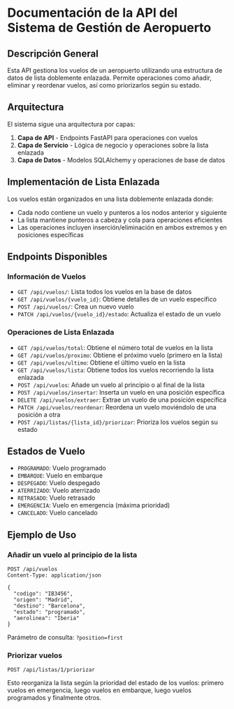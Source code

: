 # Documentación de la API del Sistema de Gestión de Aeropuerto

## Descripción General

Esta API gestiona los vuelos de un aeropuerto utilizando una estructura de datos de lista doblemente enlazada. Permite operaciones 
como añadir, eliminar y reordenar vuelos, así como priorizarlos según su estado.

## Arquitectura

El sistema sigue una arquitectura por capas:

1. **Capa de API** - Endpoints FastAPI para operaciones con vuelos
2. **Capa de Servicio** - Lógica de negocio y operaciones sobre la lista enlazada
3. **Capa de Datos** - Modelos SQLAlchemy y operaciones de base de datos

## Implementación de Lista Enlazada

Los vuelos están organizados en una lista doblemente enlazada donde:
- Cada nodo contiene un vuelo y punteros a los nodos anterior y siguiente
- La lista mantiene punteros a cabeza y cola para operaciones eficientes
- Las operaciones incluyen inserción/eliminación en ambos extremos y en posiciones específicas

## Endpoints Disponibles

### Información de Vuelos

- `GET /api/vuelos/`: Lista todos los vuelos en la base de datos
- `GET /api/vuelos/{vuelo_id}`: Obtiene detalles de un vuelo específico
- `POST /api/vuelos/`: Crea un nuevo vuelo
- `PATCH /api/vuelos/{vuelo_id}/estado`: Actualiza el estado de un vuelo

### Operaciones de Lista Enlazada

- `GET /api/vuelos/total`: Obtiene el número total de vuelos en la lista
- `GET /api/vuelos/proximo`: Obtiene el próximo vuelo (primero en la lista)
- `GET /api/vuelos/ultimo`: Obtiene el último vuelo en la lista
- `GET /api/vuelos/lista`: Obtiene todos los vuelos recorriendo la lista enlazada
- `POST /api/vuelos`: Añade un vuelo al principio o al final de la lista
- `POST /api/vuelos/insertar`: Inserta un vuelo en una posición específica
- `DELETE /api/vuelos/extraer`: Extrae un vuelo de una posición específica
- `PATCH /api/vuelos/reordenar`: Reordena un vuelo moviéndolo de una posición a otra
- `POST /api/listas/{lista_id}/priorizar`: Prioriza los vuelos según su estado

## Estados de Vuelo

- `PROGRAMADO`: Vuelo programado
- `EMBARQUE`: Vuelo en embarque
- `DESPEGADO`: Vuelo despegado
- `ATERRIZADO`: Vuelo aterrizado
- `RETRASADO`: Vuelo retrasado
- `EMERGENCIA`: Vuelo en emergencia (máxima prioridad)
- `CANCELADO`: Vuelo cancelado

## Ejemplo de Uso

### Añadir un vuelo al principio de la lista

```http
POST /api/vuelos
Content-Type: application/json

{
  "codigo": "IB3456",
  "origen": "Madrid",
  "destino": "Barcelona",
  "estado": "programado",
  "aerolinea": "Iberia"
}
```

Parámetro de consulta: `?position=first`

### Priorizar vuelos

```http
POST /api/listas/1/priorizar
```

Esto reorganiza la lista según la prioridad del estado de los vuelos: 
primero vuelos en emergencia, luego vuelos en embarque, luego vuelos programados y finalmente otros.
